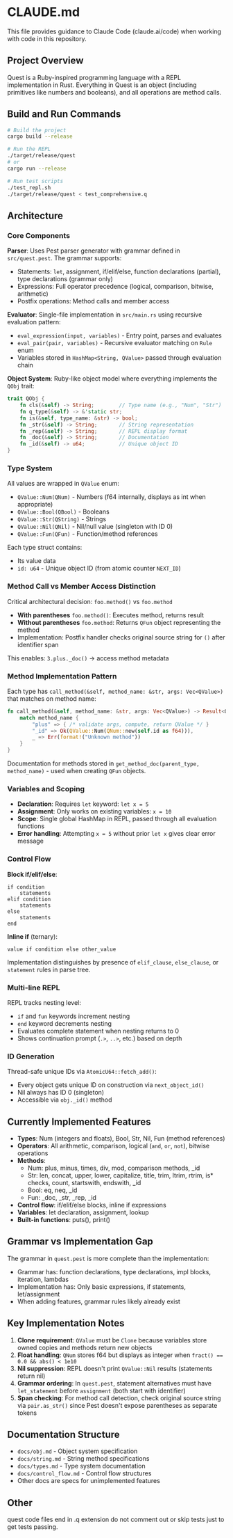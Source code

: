 # CLAUDE.md

This file provides guidance to Claude Code (claude.ai/code) when working with code in this repository.

## Project Overview

Quest is a Ruby-inspired programming language with a REPL implementation in Rust. Everything in Quest is an object (including primitives like numbers and booleans), and all operations are method calls.

## Build and Run Commands

```bash
# Build the project
cargo build --release

# Run the REPL
./target/release/quest
# or
cargo run --release

# Run test scripts
./test_repl.sh
./target/release/quest < test_comprehensive.q
```

## Architecture

### Core Components

**Parser**: Uses Pest parser generator with grammar defined in `src/quest.pest`. The grammar supports:
- Statements: `let`, assignment, if/elif/else, function declarations (partial), type declarations (grammar only)
- Expressions: Full operator precedence (logical, comparison, bitwise, arithmetic)
- Postfix operations: Method calls and member access

**Evaluator**: Single-file implementation in `src/main.rs` using recursive evaluation pattern:
- `eval_expression(input, variables)` - Entry point, parses and evaluates
- `eval_pair(pair, variables)` - Recursive evaluator matching on `Rule` enum
- Variables stored in `HashMap<String, QValue>` passed through evaluation chain

**Object System**: Ruby-like object model where everything implements the `QObj` trait:
```rust
trait QObj {
    fn cls(&self) -> String;        // Type name (e.g., "Num", "Str")
    fn q_type(&self) -> &'static str;
    fn is(&self, type_name: &str) -> bool;
    fn _str(&self) -> String;       // String representation
    fn _rep(&self) -> String;       // REPL display format
    fn _doc(&self) -> String;       // Documentation
    fn _id(&self) -> u64;           // Unique object ID
}
```

### Type System

All values are wrapped in `QValue` enum:
- `QValue::Num(QNum)` - Numbers (f64 internally, displays as int when appropriate)
- `QValue::Bool(QBool)` - Booleans
- `QValue::Str(QString)` - Strings
- `QValue::Nil(QNil)` - Nil/null value (singleton with ID 0)
- `QValue::Fun(QFun)` - Function/method references

Each type struct contains:
- Its value data
- `id: u64` - Unique object ID (from atomic counter `NEXT_ID`)

### Method Call vs Member Access Distinction

Critical architectural decision: `foo.method()` vs `foo.method`
- **With parentheses** `foo.method()`: Executes method, returns result
- **Without parentheses** `foo.method`: Returns `QFun` object representing the method
- Implementation: Postfix handler checks original source string for `()` after identifier span

This enables: `3.plus._doc()` → access method metadata

### Method Implementation Pattern

Each type has `call_method(&self, method_name: &str, args: Vec<QValue>)` that matches on method name:
```rust
fn call_method(&self, method_name: &str, args: Vec<QValue>) -> Result<QValue, String> {
    match method_name {
        "plus" => { /* validate args, compute, return QValue */ }
        "_id" => Ok(QValue::Num(QNum::new(self.id as f64))),
        _ => Err(format!("Unknown method"))
    }
}
```

Documentation for methods stored in `get_method_doc(parent_type, method_name)` - used when creating `QFun` objects.

### Variables and Scoping

- **Declaration**: Requires `let` keyword: `let x = 5`
- **Assignment**: Only works on existing variables: `x = 10`
- **Scope**: Single global HashMap in REPL, passed through all evaluation functions
- **Error handling**: Attempting `x = 5` without prior `let x` gives clear error message

### Control Flow

**Block if/elif/else**:
```
if condition
    statements
elif condition
    statements
else
    statements
end
```

**Inline if** (ternary):
```
value if condition else other_value
```

Implementation distinguishes by presence of `elif_clause`, `else_clause`, or `statement` rules in parse tree.

### Multi-line REPL

REPL tracks nesting level:
- `if` and `fun` keywords increment nesting
- `end` keyword decrements nesting
- Evaluates complete statement when nesting returns to 0
- Shows continuation prompt (`.>`, `..>`, etc.) based on depth

### ID Generation

Thread-safe unique IDs via `AtomicU64::fetch_add()`:
- Every object gets unique ID on construction via `next_object_id()`
- Nil always has ID 0 (singleton)
- Accessible via `obj._id()` method

## Currently Implemented Features

- **Types**: Num (integers and floats), Bool, Str, Nil, Fun (method references)
- **Operators**: All arithmetic, comparison, logical (`and`, `or`, `not`), bitwise operations
- **Methods**:
  - Num: plus, minus, times, div, mod, comparison methods, _id
  - Str: len, concat, upper, lower, capitalize, title, trim, ltrim, rtrim, is* checks, count, startswith, endswith, _id
  - Bool: eq, neq, _id
  - Fun: _doc, _str, _rep, _id
- **Control flow**: if/elif/else blocks, inline if expressions
- **Variables**: let declaration, assignment, lookup
- **Built-in functions**: puts(), print()

## Grammar vs Implementation Gap

The grammar in `quest.pest` is more complete than the implementation:
- Grammar has: function declarations, type declarations, impl blocks, iteration, lambdas
- Implementation has: Only basic expressions, if statements, let/assignment
- When adding features, grammar rules likely already exist

## Key Implementation Notes

1. **Clone requirement**: `QValue` must be `Clone` because variables store owned copies and methods return new objects
2. **Float handling**: `QNum` stores f64 but displays as integer when `fract() == 0.0 && abs() < 1e10`
3. **Nil suppression**: REPL doesn't print `QValue::Nil` results (statements return nil)
4. **Grammar ordering**: In `quest.pest`, statement alternatives must have `let_statement` before `assignment` (both start with identifier)
5. **Span checking**: For method call detection, check original source string via `pair.as_str()` since Pest doesn't expose parentheses as separate tokens

## Documentation Structure

- `docs/obj.md` - Object system specification
- `docs/string.md` - String method specifications
- `docs/types.md` - Type system documentation
- `docs/control_flow.md` - Control flow structures
- Other docs are specs for unimplemented features

## Other
quest code files end in .q extension
do not comment out or skip tests just to get tests passing. 


